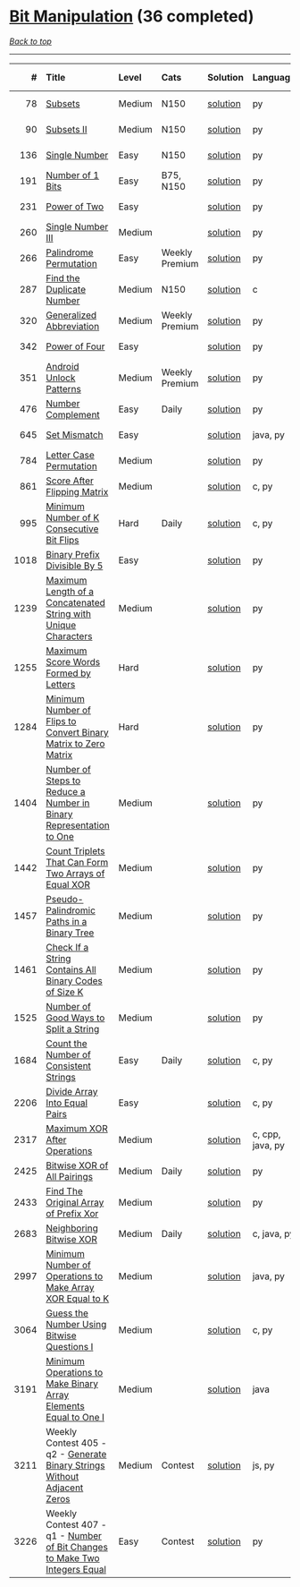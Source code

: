 # [Bit Manipulation](<https://leetcode.com/tag/Bit-Manipulation/>) (36 completed)

*[Back to top](<../../README.md>)*

------

|    # | Title                                                                                                                                                                    | Level   | Cats           | Solution                                                                                      | Languages        | Date Complete   |
|-----:|:-------------------------------------------------------------------------------------------------------------------------------------------------------------------------|:--------|:---------------|:----------------------------------------------------------------------------------------------|:-----------------|:----------------|
|   78 | [Subsets](<https://leetcode.com/problems/subsets>)                                                                                                                       | Medium  | N150           | [solution](<../_78. Subsets.md>)                                                              | py               | Jun 02, 2024    |
|   90 | [Subsets II](<https://leetcode.com/problems/subsets-ii>)                                                                                                                 | Medium  | N150           | [solution](<../_90. Subsets II.md>)                                                           | py               | Jul 03, 2024    |
|  136 | [Single Number](<https://leetcode.com/problems/single-number>)                                                                                                           | Easy    | N150           | [solution](<../_136. Single Number.md>)                                                       | py               | Jul 03, 2024    |
|  191 | [Number of 1 Bits](<https://leetcode.com/problems/number-of-1-bits>)                                                                                                     | Easy    | B75, N150      | [solution](<../_191. Number of 1 Bits.md>)                                                    | py               | Jul 03, 2024    |
|  231 | [Power of Two](<https://leetcode.com/problems/power-of-two>)                                                                                                             | Easy    |                | [solution](<../_231. Power of Two.md>)                                                        | py               | Mar 04, 2025    |
|  260 | [Single Number III](<https://leetcode.com/problems/single-number-iii>)                                                                                                   | Medium  |                | [solution](<../_260. Single Number III.md>)                                                   | py               | Jun 08, 2024    |
|  266 | [Palindrome Permutation](<https://leetcode.com/problems/palindrome-permutation>)                                                                                         | Easy    | Weekly Premium | [solution](<../_266. Palindrome Permutation.md>)                                              | py               | Mar 15, 2025    |
|  287 | [Find the Duplicate Number](<https://leetcode.com/problems/find-the-duplicate-number>)                                                                                   | Medium  | N150           | [solution](<../_287. Find the Duplicate Number.md>)                                           | c                | Jun 26, 2024    |
|  320 | [Generalized Abbreviation](<https://leetcode.com/problems/generalized-abbreviation>)                                                                                     | Medium  | Weekly Premium | [solution](<../_320. Generalized Abbreviation.md>)                                            | py               | Aug 22, 2024    |
|  342 | [Power of Four](<https://leetcode.com/problems/power-of-four>)                                                                                                           | Easy    |                | [solution](<../_342. Power of Four.md>)                                                       | py               | Mar 04, 2025    |
|  351 | [Android Unlock Patterns](<https://leetcode.com/problems/android-unlock-patterns>)                                                                                       | Medium  | Weekly Premium | [solution](<../_351. Android Unlock Patterns.md>)                                             | py               | Aug 13, 2024    |
|  476 | [Number Complement](<https://leetcode.com/problems/number-complement>)                                                                                                   | Easy    | Daily          | [solution](<../_476. Number Complement.md>)                                                   | py               | Aug 22, 2024    |
|  645 | [Set Mismatch](<https://leetcode.com/problems/set-mismatch>)                                                                                                             | Easy    |                | [solution](<../_645. Set Mismatch.md>)                                                        | java, py         | Jun 01, 2024    |
|  784 | [Letter Case Permutation](<https://leetcode.com/problems/letter-case-permutation>)                                                                                       | Medium  |                | [solution](<../_784. Letter Case Permutation.md>)                                             | py               | Jun 15, 2024    |
|  861 | [Score After Flipping Matrix](<https://leetcode.com/problems/score-after-flipping-matrix>)                                                                               | Medium  |                | [solution](<../_861. Score After Flipping Matrix.md>)                                         | c, py            | Jun 10, 2024    |
|  995 | [Minimum Number of K Consecutive Bit Flips](<https://leetcode.com/problems/minimum-number-of-k-consecutive-bit-flips>)                                                   | Hard    | Daily          | [solution](<../_995. Minimum Number of K Consecutive Bit Flips.md>)                           | c, py            | Jun 24, 2024    |
| 1018 | [Binary Prefix Divisible By 5](<https://leetcode.com/problems/binary-prefix-divisible-by-5>)                                                                             | Easy    |                | [solution](<../_1018. Binary Prefix Divisible By 5.md>)                                       | py               | Jul 04, 2024    |
| 1239 | [Maximum Length of a Concatenated String with Unique Characters](<https://leetcode.com/problems/maximum-length-of-a-concatenated-string-with-unique-characters>)         | Medium  |                | [solution](<../_1239. Maximum Length of a Concatenated String with Unique Characters.md>)     | py               | Jun 29, 2024    |
| 1255 | [Maximum Score Words Formed by Letters](<https://leetcode.com/problems/maximum-score-words-formed-by-letters>)                                                           | Hard    |                | [solution](<../_1255. Maximum Score Words Formed by Letters.md>)                              | py               | Jun 15, 2024    |
| 1284 | [Minimum Number of Flips to Convert Binary Matrix to Zero Matrix](<https://leetcode.com/problems/minimum-number-of-flips-to-convert-binary-matrix-to-zero-matrix>)       | Hard    |                | [solution](<../_1284. Minimum Number of Flips to Convert Binary Matrix to Zero Matrix.md>)    | py               | Jun 09, 2024    |
| 1404 | [Number of Steps to Reduce a Number in Binary Representation to One](<https://leetcode.com/problems/number-of-steps-to-reduce-a-number-in-binary-representation-to-one>) | Medium  |                | [solution](<../_1404. Number of Steps to Reduce a Number in Binary Representation to One.md>) | py               | Jun 08, 2024    |
| 1442 | [Count Triplets That Can Form Two Arrays of Equal XOR](<https://leetcode.com/problems/count-triplets-that-can-form-two-arrays-of-equal-xor>)                             | Medium  |                | [solution](<../_1442. Count Triplets That Can Form Two Arrays of Equal XOR.md>)               | py               | Jun 08, 2024    |
| 1457 | [Pseudo-Palindromic Paths in a Binary Tree](<https://leetcode.com/problems/pseudo-palindromic-paths-in-a-binary-tree>)                                                   | Medium  |                | [solution](<../_1457. Pseudo-Palindromic Paths in a Binary Tree.md>)                          | py               | Jul 05, 2024    |
| 1461 | [Check If a String Contains All Binary Codes of Size K](<https://leetcode.com/problems/check-if-a-string-contains-all-binary-codes-of-size-k>)                           | Medium  |                | [solution](<../_1461. Check If a String Contains All Binary Codes of Size K.md>)              | py               | Jul 12, 2024    |
| 1525 | [Number of Good Ways to Split a String](<https://leetcode.com/problems/number-of-good-ways-to-split-a-string>)                                                           | Medium  |                | [solution](<../_1525. Number of Good Ways to Split a String.md>)                              | py               | Jun 01, 2024    |
| 1684 | [Count the Number of Consistent Strings](<https://leetcode.com/problems/count-the-number-of-consistent-strings>)                                                         | Easy    | Daily          | [solution](<../_1684. Count the Number of Consistent Strings.md>)                             | c, py            | Jun 06, 2024    |
| 2206 | [Divide Array Into Equal Pairs](<https://leetcode.com/problems/divide-array-into-equal-pairs>)                                                                           | Easy    |                | [solution](<../_2206. Divide Array Into Equal Pairs.md>)                                      | c, py            | Jun 08, 2024    |
| 2317 | [Maximum XOR After Operations ](<https://leetcode.com/problems/maximum-xor-after-operations>)                                                                            | Medium  |                | [solution](<../_2317. Maximum XOR After Operations .md>)                                      | c, cpp, java, py | Jun 24, 2024    |
| 2425 | [Bitwise XOR of All Pairings](<https://leetcode.com/problems/bitwise-xor-of-all-pairings>)                                                                               | Medium  | Daily          | [solution](<../_2425. Bitwise XOR of All Pairings.md>)                                        | py               | Jan 16, 2025    |
| 2433 | [Find The Original Array of Prefix Xor](<https://leetcode.com/problems/find-the-original-array-of-prefix-xor>)                                                           | Medium  |                | [solution](<../_2433. Find The Original Array of Prefix Xor.md>)                              | py               | May 31, 2024    |
| 2683 | [Neighboring Bitwise XOR](<https://leetcode.com/problems/neighboring-bitwise-xor>)                                                                                       | Medium  | Daily          | [solution](<../_2683. Neighboring Bitwise XOR.md>)                                            | c, java, py      | Jan 17, 2025    |
| 2997 | [Minimum Number of Operations to Make Array XOR Equal to K](<https://leetcode.com/problems/minimum-number-of-operations-to-make-array-xor-equal-to-k>)                   | Medium  |                | [solution](<../_2997. Minimum Number of Operations to Make Array XOR Equal to K.md>)          | java, py         | Jun 12, 2024    |
| 3064 | [Guess the Number Using Bitwise Questions I](<https://leetcode.com/problems/guess-the-number-using-bitwise-questions-i>)                                                 | Medium  |                | [solution](<../_3064. Guess the Number Using Bitwise Questions I.md>)                         | c, py            | Jun 06, 2024    |
| 3191 | [Minimum Operations to Make Binary Array Elements Equal to One I](<https://leetcode.com/problems/minimum-operations-to-make-binary-array-elements-equal-to-one-i>)       | Medium  |                | [solution](<../_3191. Minimum Operations to Make Binary Array Elements Equal to One I.md>)    | java             | Jun 22, 2024    |
| 3211 | Weekly Contest 405 - q2 - [Generate Binary Strings Without Adjacent Zeros](<https://leetcode.com/problems/generate-binary-strings-without-adjacent-zeros>)               | Medium  | Contest        | [solution](<../_3211. Generate Binary Strings Without Adjacent Zeros.md>)                     | js, py           | Jul 07, 2024    |
| 3226 | Weekly Contest 407 - q1 - [Number of Bit Changes to Make Two Integers Equal](<https://leetcode.com/problems/number-of-bit-changes-to-make-two-integers-equal>)           | Easy    | Contest        | [solution](<../_3226. Number of Bit Changes to Make Two Integers Equal.md>)                   | py               | Jul 21, 2024    |